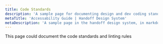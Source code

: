 ```yaml
---
title: Code Standards
description: 'A sample page for documenting design and dev coding standards'
metaTitle: 'Accessability Guide | Handoff Design System'
metaDescription: 'A sample page in the handoff design system, in markdown'
---
```


This page could document the code standards and linting rules